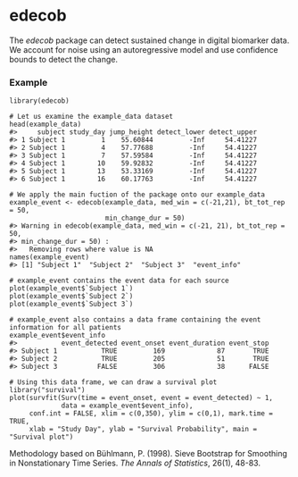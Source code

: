 # edecob

The *edecob* package can detect sustained change in digital biomarker data. We account for noise using an autoregressive model and use confidence bounds to detect the change.

### Example

```
library(edecob)

# Let us examine the example_data dataset
head(example_data)
#>     subject study_day jump_height detect_lower detect_upper
#> 1 Subject 1         1    55.60844         -Inf     54.41227
#> 2 Subject 1         4    57.77688         -Inf     54.41227
#> 3 Subject 1         7    57.59584         -Inf     54.41227
#> 4 Subject 1        10    59.92832         -Inf     54.41227
#> 5 Subject 1        13    53.33169         -Inf     54.41227
#> 6 Subject 1        16    60.17763         -Inf     54.41227

# We apply the main fuction of the package onto our example_data
example_event <- edecob(example_data, med_win = c(-21,21), bt_tot_rep = 50,
                        min_change_dur = 50)
#> Warning in edecob(example_data, med_win = c(-21, 21), bt_tot_rep = 50,
#> min_change_dur = 50) :
#>   Removing rows where value is NA
names(example_event)
#> [1] "Subject 1"  "Subject 2"  "Subject 3"  "event_info"

# example_event contains the event data for each source
plot(example_event$`Subject 1`)
plot(example_event$`Subject 2`)
plot(example_event$`Subject 3`)

# example_event also contains a data frame containing the event information for all patients
example_event$event_info
#>           event_detected event_onset event_duration event_stop
#> Subject 1           TRUE         169             87       TRUE
#> Subject 2           TRUE         205             51       TRUE
#> Subject 3          FALSE         306             38      FALSE

# Using this data frame, we can draw a survival plot
library("survival")
plot(survfit(Surv(time = event_onset, event = event_detected) ~ 1,
             data = example_event$event_info),
     conf.int = FALSE, xlim = c(0,350), ylim = c(0,1), mark.time = TRUE,
     xlab = "Study Day", ylab = "Survival Probability", main = "Survival plot")
```

Methodology based on Bühlmann, P. (1998). Sieve Bootstrap for Smoothing in Nonstationary Time Series. *The Annals of Statistics*, 26(1), 48-83.
